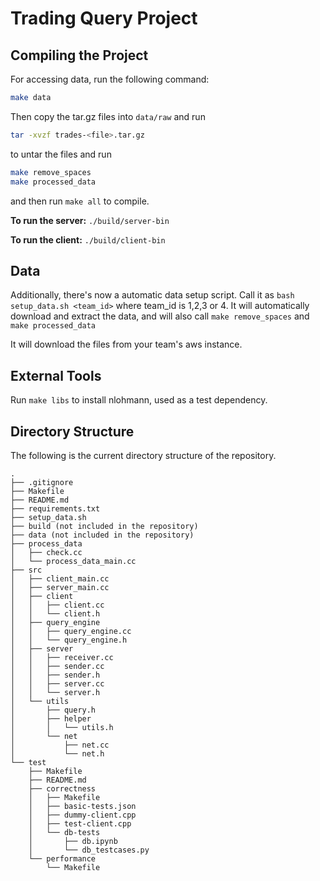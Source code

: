 # Trading Query Project

## Compiling the Project
For accessing data, run the following command:

```bash
make data
```
Then copy the tar.gz files into `data/raw` and run

```bash
tar -xvzf trades-<file>.tar.gz
```

to untar the files and run

```bash
make remove_spaces  
make processed_data
```

and then run `make all` to compile.

**To run the server:** `./build/server-bin`

**To run the client:** `./build/client-bin`

## Data
Additionally, there's now a automatic data setup script. Call it as `bash setup_data.sh <team_id>` where team_id is 1,2,3 or 4. It will automatically download and extract the data, and will also call `make remove_spaces` and `make processed_data`

It will download the files from your team's aws instance.

## External Tools
Run `make libs` to install nlohmann, used as a test dependency.

## Directory Structure
The following is the current directory structure of the repository.

```
.
├── .gitignore
├── Makefile
├── README.md
├── requirements.txt
├── setup_data.sh
├── build (not included in the repository)
├── data (not included in the repository)
├── process_data
│   ├── check.cc
│   └── process_data_main.cc
├── src
│   ├── client_main.cc
│   ├── server_main.cc
│   ├── client
│   │   ├── client.cc
│   │   └── client.h
│   ├── query_engine
│   │   ├── query_engine.cc
│   │   └── query_engine.h
│   ├── server
│   │   ├── receiver.cc
│   │   ├── sender.cc
│   │   ├── sender.h
│   │   ├── server.cc
│   │   └── server.h
│   └── utils
│       ├── query.h
│       ├── helper
│       │   └── utils.h
│       └── net
│           ├── net.cc
│           └── net.h
└── test
    ├── Makefile
    ├── README.md
    ├── correctness
    │   ├── Makefile
    │   ├── basic-tests.json
    │   ├── dummy-client.cpp
    │   ├── test-client.cpp
    │   └── db-tests
    │       ├── db.ipynb
    │       └── db_testcases.py
    └── performance
        └── Makefile
```
